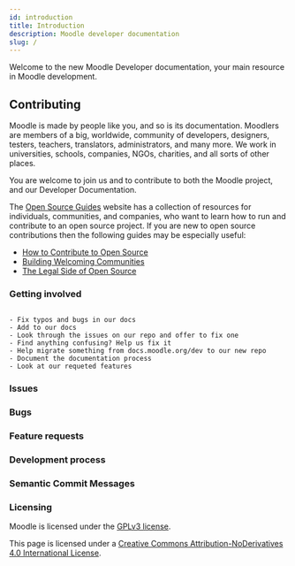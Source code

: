 ```yaml
---
id: introduction
title: Introduction
description: Moodle developer documentation
slug: /
---
```


Welcome to the new Moodle Developer documentation, your main resource in Moodle development.

## Contributing

Moodle is made by people like you, and so is its documentation. Moodlers are members of a big, worldwide, community of developers, designers, testers,
teachers, translators, administrators, and many more. We work in universities, schools, companies, NGOs, charities, and all sorts of other places.

You are welcome to join us and to contribute to both the Moodle project, and our Developer Documentation.

The [Open Source Guides](https://opensource.guide/) website has a collection of resources for individuals, communities, and companies, who want to
learn how to run and contribute to an open source project. If you are new to open source contributions then the following guides may be especially
useful:

- [How to Contribute to Open Source](https://opensource.guide/how-to-contribute/)
- [Building Welcoming Communities](https://opensource.guide/building-community/)
- [The Legal Side of Open Source](https://opensource.guide/legal/)

### Getting involved

```todo

- Fix typos and bugs in our docs
- Add to our docs
- Look through the issues on our repo and offer to fix one
- Find anything confusing? Help us fix it
- Help migrate something from docs.moodle.org/dev to our new repo
- Document the documentation process
- Look at our requeted features
```

### Issues

### Bugs

### Feature requests

### Development process

### Semantic Commit Messages

### Licensing

Moodle is licensed under the [GPLv3 license](https://www.gnu.org/licenses/gpl-3.0.en.html).

This page is licensed under a [Creative Commons Attribution-NoDerivatives 4.0 International License](https://creativecommons.org/licenses/by-nd/4.0/).
